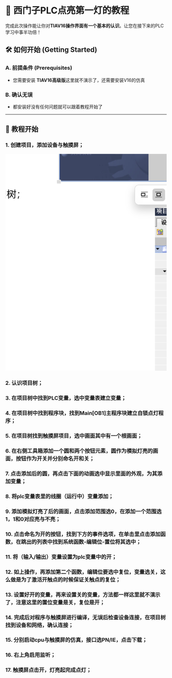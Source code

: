 # 🚀 西门子PLC点亮第一灯的教程



完成此次操作能让你对**TIAV16操作界面有一个基本的认识**。让您在接下来的PLC学习中事半功倍！



## 🛠️ 如何开始 (Getting Started)

### A. 前提条件 (Prerequisites)

- 您需要安装 **TIAV16高级版**这里就不演示了，还需要安装V16的仿真

###  B. 确认无误

- 都安装好没有任何问题就可以跟着教程开始了






---

## 📝 教程开始

### 1.  创建项目，添加设备与触摸屏；

![项目图片](image.png)


### 2. 认识项目树；



### 3. 在项目树中找到PLC变量，选中变量表建立变量；



### 4.  在项目树中找到程序块，找到Main[OB1]主程序块建立自锁点灯程序；



### 5. 在项目树找到触摸屏项目，选中画面其中有一个根画面；



### 6. 在右侧工具箱添加一个圆和两个按钮元素，圆作为模拟灯亮的画面，按钮作为开关并分别命名开和关；



### 7. 点击添加后的圆，再点击下面的动画选中显示里面的外观，为其添加变量；



### 8. 将plc变量表里的线圈（运行中）变量添加；



### 9. 添加模拟灯亮了后的画面，点击添加范围选0，在添加一个范围选1，1和0对应亮与不亮；



### 10. 点击命名为开的按钮，找到下方的事件选项，在单击里点击添加函数，在跳出的列表中找到系统函数-编辑位-置位将其选中；



### 11. 将（输入/输出）变量设置为plc变量中的开；



### 12. 如上操作，再添加第二个函数，编辑位要选中复位，变量选关，这么做是为了激活开触点的时候保证关触点的复位；



### 13. 设置好开的变量，再来设置关的变量，方法都一样这里就不演示了，注意这里的置位变量是关，复位是开；



### 14. 完成后对程序与触摸屏进行编译，无误后检查设备连接，在项目树找到设备和网络，确认连接；



### 15. 分别启动cpu与触摸屏的仿真，接口选PN/IE，点击下载；



### 16. 右上角启用监听；



### 17. 触摸屏点击开，灯亮起完成点灯；





